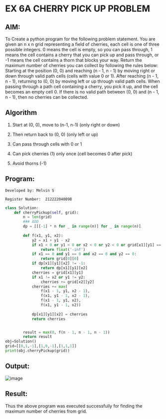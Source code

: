 # EX 6A CHERRY PICK UP PROBLEM
## AIM:
To Create a python program for the following problem statement.
You are given an n x n grid representing a field of cherries, each cell is one of three possible integers.
0	means the cell is empty, so you can pass through,
1	means the cell contains a cherry that you can pick up and pass through, or
-1 means the cell contains a thorn that blocks your way.
Return the maximum number of cherries you can collect by following the rules below:
Starting at the position (0, 0) and reaching (n - 1, n - 1) by moving right or down through valid path cells (cells with value 0 or 1).
After reaching (n - 1, n - 1), returning to (0, 0) by moving left or up through valid path cells.
When passing through a path cell containing a cherry, you pick it up, and the cell becomes an empty cell 0. If there is no valid path between (0, 0) and (n - 1, n - 1), then no cherries can be collected.


## Algorithm
1. Start at (0, 0), move to (n-1, n-1) (only right or down)

2. Then return back to (0, 0) (only left or up)

3. Can pass through cells with 0 or 1

4. Can pick cherries (1) only once (cell becomes 0 after pick)

5. Avoid thorns (-1)

## Program:
```
Developed by: Melvin S

Register Number:  212222040098
```
```python
class Solution:
    def cherryPickup(self, grid):
        n = len(grid) 
        ### ADD
        dp = [[[-1] * n for _ in range(n)] for _ in range(n)]
        
        def f(x1, y1, x2):
            y2 = x1 + y1 - x2
            if x1 < 0 or y1 < 0 or x2 < 0 or y2 < 0 or grid[x1][y1] == -1 or grid[x2][y2] == -1:
                return float('-inf')
            if x1 == 0 and y1 == 0 and x2 == 0 and y2 == 0:
                return grid[0][0]
            if dp[x1][y1][x2] != -1:
                return dp[x1][y1][x2]
            cherries = grid[x1][y1]
            if x1 != x2 or y1 != y2:
                cherries += grid[x2][y2]
            cherries += max(
                f(x1 - 1, y1, x2 - 1),
                f(x1, y1 - 1, x2 - 1),
                f(x1 - 1, y1, x2),
                f(x1, y1 - 1, x2))
            
            dp[x1][y1][x2] = cherries
            return cherries


        result = max(0, f(n - 1, n - 1, n - 1))
        return result
obj=Solution()
grid=[[0,1,-1],[1,0,-1],[1,1,1]]        
print(obj.cherryPickup(grid))

```

## Output:
![image](https://github.com/user-attachments/assets/8e5bca46-b853-4c8e-9b11-fc7b750fd5ab)




## Result:
Thus the above program was executed successfully for finding the maximum number of cherries from grid.
